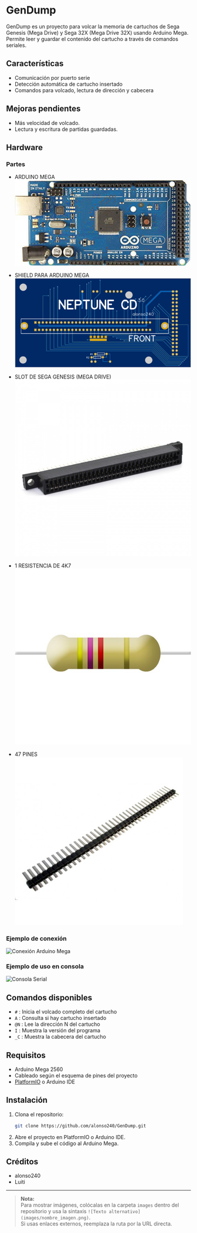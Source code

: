 # GenDump

GenDump es un proyecto para volcar la memoria de cartuchos de Sega Genesis (Mega Drive) y Sega 32X (Mega Drive 32X) usando Arduino Mega.  
Permite leer y guardar el contenido del cartucho a través de comandos seriales.

## Características

- Comunicación por puerto serie
- Detección automática de cartucho insertado
- Comandos para volcado, lectura de dirección y cabecera

## Mejoras pendientes

- Más velocidad de volcado.
- Lectura y escritura de partidas guardadas.

## Hardware

### Partes

- ARDUINO MEGA
![Arduino Mega](Images/Parts/Arduino_Mega.jpg)

- SHIELD PARA ARDUINO MEGA
![Arduino Mega](Images/Parts/PCB_NEPTUNECD.png)

- SLOT DE SEGA GENESIS (MEGA DRIVE)
![Arduino Mega](Images/Parts/Slot_Megadrive.jpg)

- 1 RESISTENCIA DE 4K7
![Arduino Mega](Images/Parts/Res4k7.jpg)

- 47 PINES
![Arduino Mega](Images/Parts/pines_macho.jpg)

### Ejemplo de conexión

![Conexión Arduino Mega](images/conexion_arduino.png)

### Ejemplo de uso en consola

![Consola Serial](images/consola_serial.png)

## Comandos disponibles

- `#` : Inicia el volcado completo del cartucho
- `A` : Consulta si hay cartucho insertado
- `@N` : Lee la dirección N del cartucho
- `I` : Muestra la versión del programa
- `_C` : Muestra la cabecera del cartucho

## Requisitos

- Arduino Mega 2560
- Cableado según el esquema de pines del proyecto
- [PlatformIO](https://platformio.org/) o Arduino IDE

## Instalación

1. Clona el repositorio:
   ```bash
   git clone https://github.com/alonso240/GenDump.git
   ```
2. Abre el proyecto en PlatformIO o Arduino IDE.
3. Compila y sube el código al Arduino Mega.

## Créditos

- alonso240
- Luiti

---

> **Nota:**  
> Para mostrar imágenes, colócalas en la carpeta `images` dentro del repositorio y usa la sintaxis `![Texto alternativo](images/nombre_imagen.png)`.  
> Si usas enlaces externos, reemplaza la ruta por la URL directa.
